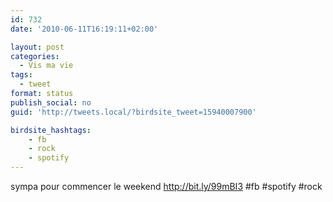 ```yaml
---
id: 732
date: '2010-06-11T16:19:11+02:00'

layout: post
categories:
  - Vis ma vie
tags:
  - tweet
format: status
publish_social: no
guid: 'http://tweets.local/?birdsite_tweet=15940007900'

birdsite_hashtags:
    - fb
    - rock
    - spotify
---
```


sympa pour commencer le weekend http://bit.ly/99mBI3 #fb #spotify #rock